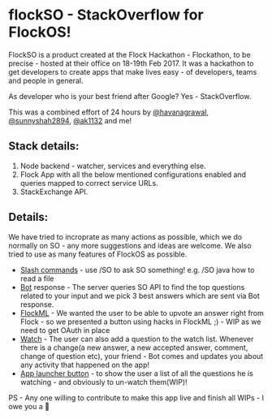# flockSO - StackOverflow for FlockOS!

FlockSO is a product created at the Flock Hackathon - Flockathon, to be precise - hosted at their office on 18-19th Feb 2017.
It was a hackathon to get developers to create apps that make lives easy - of developers, teams and people in general. 

As developer who is your best friend after Google? Yes - StackOverflow.

This was a combined effort of 24 hours by [@havanagrawal](https://github.com/havanagrawal), [@sunnyshah2894](https://github.com/sunnyshah2894), [@ak1132](https://github.com/ak1132) and me!

## Stack details:
1. Node backend - watcher, services and everything else.
2. Flock App with all the below mentioned configurations enabled and queries mapped to correct service URLs. 
3. StackExchange API.

## Details:
We have tried to incroprate as many actions as possible, which we do normally on SO - any more suggestions and ideas are welcome. 
We also tried to use as many features of FlockOS as possible.

* [Slash commands](https://docs.flock.co/display/flockos/Slash+Commands) - use /SO to ask SO something! e.g. /SO java how to read a file
* [Bot](https://docs.flock.co/display/flockos/Bots) response - The server queries SO API to find the top questions related to your input and we pick 3 best answers which are sent via Bot response. 
* [FlockML](https://docs.flock.co/display/flockos/FlockML) - We wanted the user to be able to upvote an answer right from Flock - so we presented a button using hacks in FlockML ;) - WIP as we need to get OAuth in place
* [Watch](https://github.com/sunnypatel165/flockSO/blob/master/watcher.js) - The user can also add a question to the watch list. Whenever there is a change(a new answer, a new accepted answer, comment, change of question etc), your friend - Bot comes and updates you about any activity that happened on the app!
* [App launcher button](https://docs.flock.co/display/flockos/Launcher+Buttons) - to show the user a list of all the questions he is watching - and obviously to un-watch them(WIP)!

PS - Any one willing to contribute to make this app live and finish all WIPs - I owe you a :beer:





